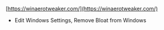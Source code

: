 [https://winaerotweaker.com/](https://winaerotweaker.com/)

- Edit Windows Settings, Remove Bloat from Windows